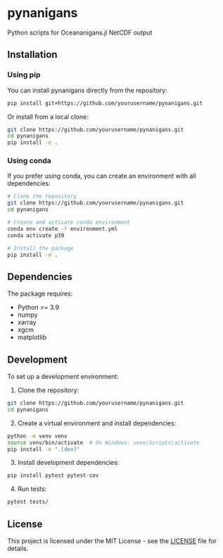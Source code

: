 # pynanigans
Python scripts for Oceananigans.jl NetCDF output

## Installation

### Using pip

You can install pynanigans directly from the repository:

```bash
pip install git+https://github.com/yourusername/pynanigans.git
```

Or install from a local clone:

```bash
git clone https://github.com/yourusername/pynanigans.git
cd pynanigans
pip install -e .
```

### Using conda

If you prefer using conda, you can create an environment with all dependencies:

```bash
# Clone the repository
git clone https://github.com/yourusername/pynanigans.git
cd pynanigans

# Create and activate conda environment
conda env create -f environment.yml
conda activate p39

# Install the package
pip install -e .
```

## Dependencies

The package requires:
- Python >= 3.9
- numpy
- xarray
- xgcm
- matplotlib

## Development

To set up a development environment:

1. Clone the repository:
```bash
git clone https://github.com/yourusername/pynanigans.git
cd pynanigans
```

2. Create a virtual environment and install dependencies:
```bash
python -m venv venv
source venv/bin/activate  # On Windows: venv\Scripts\activate
pip install -e ".[dev]"
```

3. Install development dependencies:
```bash
pip install pytest pytest-cov
```

4. Run tests:
```bash
pytest tests/
```

## License

This project is licensed under the MIT License - see the [LICENSE](LICENSE) file for details.


